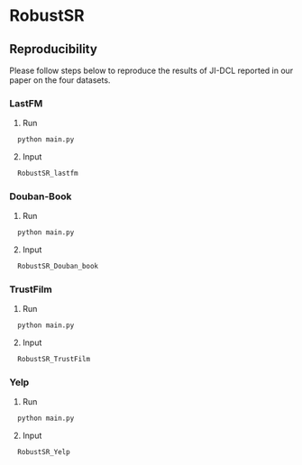 # RobustSR

## Reproducibility
Please follow steps below to reproduce the results of JI-DCL reported in our paper on the four datasets.
### LastFM
1. Run 
```python
  python main.py
```
2. Input
```python
  RobustSR_lastfm
```
### Douban-Book
1. Run 
```python
  python main.py
```
2. Input
```python
  RobustSR_Douban_book
```
### TrustFilm
1. Run 
```python
  python main.py
```
2. Input
```python
  RobustSR_TrustFilm
```
### Yelp
1. Run 
```python
  python main.py
```
2. Input
```python
  RobustSR_Yelp
```